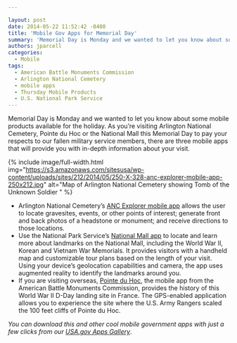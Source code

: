 ```yaml
---

layout: post
date: 2014-05-22 11:52:42 -0400
title: 'Mobile Gov Apps for Memorial Day'
summary: 'Memorial Day is Monday and we wanted to let you know about some mobile products available for the holiday. As you&amp;#8217;re visiting Arlington National Cemetery, Pointe du Hoc or the National Mall this Memorial Day to pay your respects to our fallen military service members, there are three mobile apps that will provide you with'
authors: jparcell
categories:
  - Mobile
tags:
  - American Battle Monuments Commission
  - Arlington National Cemetery
  - mobile apps
  - Thursday Mobile Products
  - U.S. National Park Service
---
```


Memorial Day is Monday and we wanted to let you know about some mobile products available for the holiday. As you&#8217;re visiting Arlington National Cemetery, Pointe du Hoc or the National Mall this Memorial Day to pay your respects to our fallen military service members, there are three mobile apps that will provide you with in-depth information about your visit.

{% include image/full-width.html img="https://s3.amazonaws.com/sitesusa/wp-content/uploads/sites/212/2014/05/250-X-328-anc-explorer-mobile-app-250x212.jpg" alt="Map of Arlington National Cemetery showing Tomb of the Unknown Soldier " %}


  * Arlington National Cemetery&#8217;s [ANC Explorer mobile app](http://www.arlingtoncemetery.mil/map/ancexplorer.aspx) allows the user to locate gravesites, events, or other points of interest; generate front and back photos of a headstone or monument; and receive directions to those locations.
  * Use the National Park Service&#8217;s [National Mall app](http://www.nps.gov/nama/photosmultimedia/app-page.htm) to locate and learn more about landmarks on the National Mall, including the World War II, Korean and Vietnam War Memorials. It provides visitors with a handheld map and customizable tour plans based on the length of your visit. Using your device’s geolocation capabilities and camera, the app uses augmented reality to identify the landmarks around you.
  * If you are visiting overseas, [Pointe du Hoc](http://www.abmc.gov/multimedia?field_monument_war_tid=All&type%5B%5D=mobile_app), the mobile app from the American Battle Monuments Commission, provides the history of this World War II D-Day landing site in France. The GPS-enabled application allows you to experience the site where the U.S. Army Rangers scaled the 100 feet cliffs of Pointe du Hoc.

_You can download this and other cool mobile government apps with just a few clicks from our [USA.gov Apps Gallery](http://apps.usa.gov/)_.
